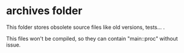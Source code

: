 ﻿# archives folder

This folder stores obsolete source files like old versions, tests... .

This files won't be compiled, so they can contain "main::proc" without issue.
